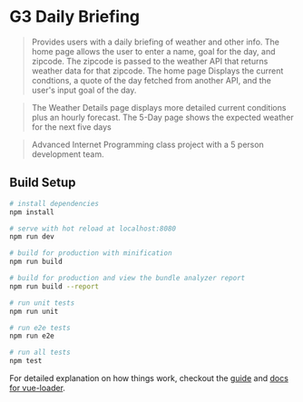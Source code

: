 # G3 Daily Briefing

> Provides users with a daily briefing of weather and other info. The home page allows the user to enter a name, goal for the day, and zipcode. The zipcode is passed to the weather API that returns weather data for that zipcode. The home page Displays the current condtions, a quote of the day fetched from another API, and the user's input goal of the day. 

> The Weather Details page displays more detailed current conditions plus an hourly forecast. The 5-Day page shows the expected weather for the next five days

> Advanced Internet Programming class project with a 5 person development team.

## Build Setup

``` bash
# install dependencies
npm install

# serve with hot reload at localhost:8080
npm run dev

# build for production with minification
npm run build

# build for production and view the bundle analyzer report
npm run build --report

# run unit tests
npm run unit

# run e2e tests
npm run e2e

# run all tests
npm test
```

For detailed explanation on how things work, checkout the [guide](http://vuejs-templates.github.io/webpack/) and [docs for vue-loader](http://vuejs.github.io/vue-loader).
